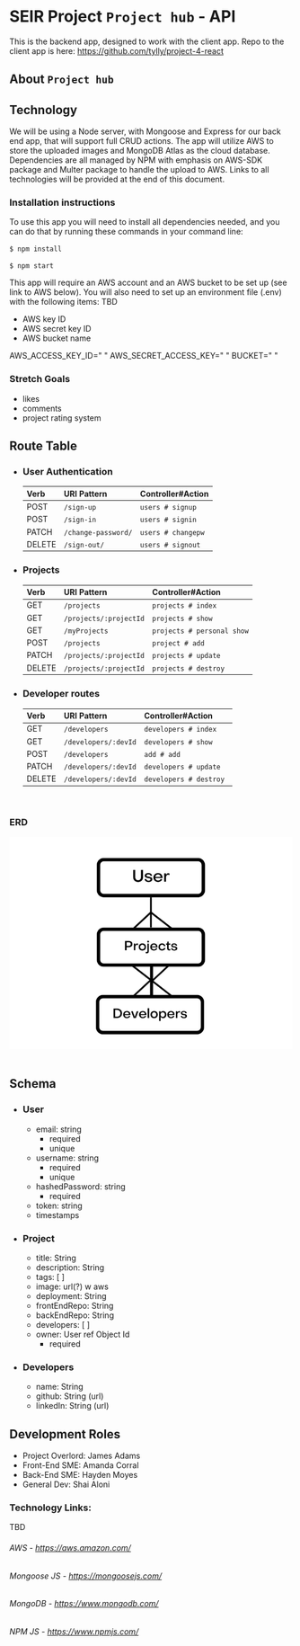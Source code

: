 # SEIR Project  `Project hub` - API
 
This is the backend app, designed to work with the client app.
Repo to the client app is here:
https://github.com/tylly/project-4-react
 
## About `Project hub`
 
## Technology
We will be using a Node server, with Mongoose and Express for our back end app, that will support full CRUD actions.
The app will utilize AWS to store the uploaded images and MongoDB Atlas as the cloud database.
Dependencies are all managed by NPM with emphasis on AWS-SDK package and Multer package to handle the upload to AWS.
Links to all technologies will be provided at the end of this document.
 
### Installation instructions
To use this app you will need to install all dependencies needed, and you can do that by running these commands in your command line:
 
```
$ npm install
```
```
$ npm start
```
 
This app will require an AWS account and an AWS bucket to be set up (see link to AWS below).
You will also need to set up an environment file (.env) with the following items:
TBD
- AWS key ID
- AWS secret key ID
- AWS bucket name
 
AWS_ACCESS_KEY_ID=" "
AWS_SECRET_ACCESS_KEY=" "
BUCKET=" "
 

### Stretch Goals
- likes
- comments
- project rating system
&nbsp;
&nbsp;
## Route Table
- ### User Authentication
   | Verb   | URI Pattern         | Controller#Action |
   | ------ | ------------------- | ----------------- |
   | POST   | `/sign-up`          | `users # signup`    |
   | POST   | `/sign-in`          | `users # signin`    |
   | PATCH  | `/change-password/` | `users # changepw`  |
   | DELETE | `/sign-out/`        | `users # signout `  |

- ### Projects
   | Verb   | URI Pattern | Controller#Action    |
   | ------ | ----------- | -------------------- |
   | GET    | `/projects` | `projects # index` |
   | GET    | `/projects/:projectId` | `projects # show` |
   | GET    | `/myProjects`| `projects # personal show` |
   | POST   | `/projects` | `project # add` |
   | PATCH  | `/projects/:projectId`  | `projects # update`|
   | DELETE | `/projects/:projectId`  | `projects # destroy`|

- ### Developer routes
   | Verb   | URI Pattern         | Controller#Action |
   | ------ | ------------------- | ----------------- |
   | GET   | `/developers` | `developers # index`    |
    | GET   | `/developers/:devId`| `developers # show`    |
   | POST   | `/developers` | `add # add`    |
   | PATCH  | `/developers/:devId` | `developers # update`  |
   | DELETE | `/developers/:devId` | `developers # destroy `  |

&nbsp;
&nbsp;    
### ERD
![](app/images/ERD%203.48.59%20PM.png)
&nbsp;
&nbsp;
## Schema
- ### User
   - email: string
       - required
       - unique
   - username: string
       - required
       - unique
   - hashedPassword: string
       - required
   - token: string
   - timestamps
  
- ### Project
   - title: String
   - description: String
   - tags: [ ]
   - image: url(?) w aws
   - deployment: String
   - frontEndRepo: String
   - backEndRepo: String
   - developers: [ ]
   - owner: User ref Object Id
       - required
 
- ### Developers
   - name: String
   - github: String (url)
   - linkedIn: String (url)
&nbsp;
 
## Development Roles
- Project Overlord: James Adams
- Front-End SME: Amanda Corral
- Back-End SME: Hayden Moyes
- General Dev: Shai Aloni
 
### Technology Links:
TBD
###### AWS - https://aws.amazon.com/
###### Mongoose JS - https://mongoosejs.com/
###### MongoDB - https://www.mongodb.com/
###### NPM JS - https://www.npmjs.com/


